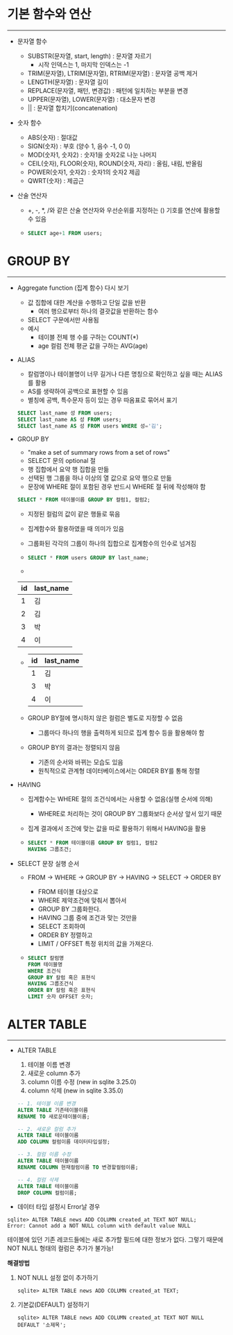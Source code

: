 # 기본 함수와 연산

---



- 문자열 함수

  - SUBSTR(문자열, start, length) : 문자열 자르기
    - 시작 인덱스는 1, 마지막 인덱스는 -1
  - TRIM(문자열), LTRIM(문자열), RTRIM(문자열) : 문자열 공백 제거
  - LENGTH(문자열) : 문자열 길이
  - REPLACE(문자열, 패턴, 변경값) : 패턴에 일치하는 부분을 변경
  - UPPER(문자열), LOWER(문자열) : 대소문자 변경
  - || : 문자열 합치기(concatenation)

  

- 숫자 함수

  - ABS(숫자) : 절대값
  - SIGN(숫자) : 부호 (양수 1, 음수 -1, 0 0)
  - MOD(숫자1, 숫자2) : 숫자1을 숫자2로 나눈 나머지
  - CEIL(숫자), FLOOR(숫자), ROUND(숫자, 자리) : 올림, 내림, 반올림
  - POWER(숫자1, 숫자2) : 숫자1의 숫자2 제곱
  - QWRT(숫자) : 제곱근



- 산술 연산자

  - +, -, *, /와 같은 산술 연산자와 우선순위를 지정하는 () 기호를 연산에 활용할 수 있음

  - ```sql
    SELECT age+1 FROM users;
    ```





# GROUP BY

---



- Aggregate function (집계 함수) 다시 보기
  - 값 집합에 대한 계산을 수행하고 단일 값을 반환
    - 여러 행으로부터 하나의 결괏값을 반환하는 함수
  - SELECT 구문에서만 사용됨
  - 예시
    - 테이블 전체 행 수를 구하는 COUNT(*)
    - age 컬럼 전체 평균 값을 구하는 AVG(age)



- ALIAS

  - 칼럼명이나 테이블명이 너무 길거나 다른 명칭으로 확인하고 싶을 때는 ALIAS를 활용
  - AS를 생략하여 공백으로 표현할 수 있음
  - 별칭에 공백, 특수문자 등이 있는 경우 따옴표로 묶어서 표기

  ```sql
  SELECT last_name 성 FROM users;
  SELECT last_name AS 성 FROM users;
  SELECT last_name AS 성 FROM users WHERE 성='김';
  ```

  

- GROUP BY

  - "make a set of summary rows from a set of rows"
  - SELECT 문의 optional 절
  - 행 집합에서 요약 행 집합을 만듦
  - 선택된 행 그룹을 하나 이상의 열 값으로 요약 행으로 만듦
  - 문장에 WHERE 절이 포함된 경우 반드시 WHERE 절 뒤에 작성해야 함

  ```sql
  SELECT * FROM 테이블이름 GROUP BY 컬럼1, 컬럼2;
  ```

  - 지정된 컬럼의 값이 같은 행들로 묶음

  - 집계함수와 활용하였을 때 의미가 있음

  - 그룹화된 각각의 그룹이 하나의 집합으로 집계함수의 인수로 넘겨짐

  - ```sql
    SELECT * FROM users GROUP BY last_name;
    ```

  

  - 

    | id   | last_name |
    | ---- | --------- |
    | 1    | 김        |
    | 2    | 김        |
    | 3    | 박        |
    | 4    | 이        |

  - | id   | last_name |
    | ---- | --------- |
    | 1    | 김        |
    | 3    | 박        |
    | 4    | 이        |

  - GROUP BY절에 명시하지 않은 컬럼은 별도로 지정할 수 없음

    - 그룹마다 하나의 행을 출력하게 되므로 집계 함수 등을 활용해야 함

  - GROUP BY의 결과는 정렬되지 않음

    - 기존의 순서와 바뀌는 모습도 있음
    - 원칙적으로 관계형 데이터베이스에서는 ORDER BY를 통해 정렬

- HAVING

  - 집계함수는 WHERE 절의 조건식에서는 사용할 수 없음(실행 순서에 의해)

    - WHERE로 처리하는 것이 GROUP BY 그룹화보다 순서상 앞서 있기 때문

  - 집계 결과에서 조건에 맞는 값을 따로 활용하기 위해서 HAVING을 활용

  - ```sql
    SELECT * FROM 테이블이름 GROUP BY 컬럼1, 컬럼2
    HAVING 그룹조건;
    ```

- SELECT 문장 실행 순서

  - FROM -> WHERE -> GROUP BY -> HAVING -> SELECT -> ORDER BY

    - FROM 테이블 대상으로
    - WHERE 제약조건에 맞춰서 뽑아서
    - GROUP BY 그룹화한다.
    - HAVING 그룹 중에 조건과 맞는 것만을
    - SELECT 조회하여
    - ORDER BY 정렬하고
    - LIMIT / OFFSET 특정 위치의 값을 가져온다.

  - ```sql
    SELECT 칼럼명
    FROM 테이블명
    WHERE 조건식
    GROUP BY 칼럼 혹은 표현식
    HAVING 그룹조건식
    ORDER BY 칼럼 혹은 표현식
    LIMIT 숫자 OFFSET 숫자;
    ```



# ALTER TABLE

---



- ALTER TABLE

  1. 테이블 이름 변경
  2. 새로운 column 추가
  3. column 이름 수정 (new in sqlite 3.25.0)
  4. column 삭제 (new in sqlite 3.35.0)

  ```sql
  -- 1. 테이블 이름 변경
  ALTER TABLE 기존테이블이름
  RENAME TO 새로운테이블이름;
  
  -- 2. 새로운 컬럼 추가
  ALTER TABLE 테이블이름
  ADD COLUMN 컬럼이름 데이터타입설정;
  
  -- 3. 컬럼 이름 수정
  ALTER TABLE 테이블이름
  RENAME COLUMN 현재컬럼이름 TO 변경할컬럼이름;
  
  -- 4. 컬럼 삭제
  ALTER TABLE 테이블이름
  DROP COLUMN 컬럼이름;
  ```



- 데이터 타입 설정시 Error날 경우

```sqlite
sqlite> ALTER TABLE news ADD COLUMN created_at TEXT NOT NULL;
Error: Cannot add a NOT NULL column with default value NULL
```

테이블에 있던 기존 레코드들에는 새로 추가할 필드에 대한 정보가 없다.
그렇기 때문에 NOT NULL 형태의 컬럼은 추가가 불가능!



**해결방법**

1. NOT NULL 설정 없이 추가하기

   ```sqlite
   sqlite> ALTER TABLE news ADD COLUMN created_at TEXT;
   ```

   

2. 기본값(DEFAULT) 설정하기

   ```sqlite
   sqlite> ALTER TABLE news ADD COLUMN created_at TEXT NOT NULL DEFAULT '소제목';
   ```

   